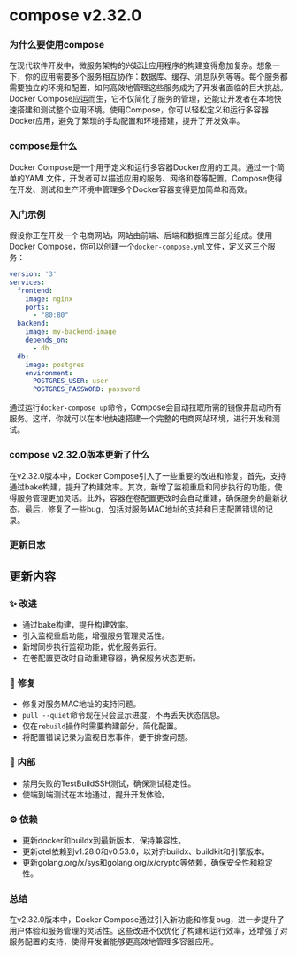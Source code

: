 # compose v2.32.0
### 为什么要使用compose

在现代软件开发中，微服务架构的兴起让应用程序的构建变得愈加复杂。想象一下，你的应用需要多个服务相互协作：数据库、缓存、消息队列等等。每个服务都需要独立的环境和配置，如何高效地管理这些服务成为了开发者面临的巨大挑战。Docker Compose应运而生，它不仅简化了服务的管理，还能让开发者在本地快速搭建和测试整个应用环境。使用Compose，你可以轻松定义和运行多容器Docker应用，避免了繁琐的手动配置和环境搭建，提升了开发效率。

### compose是什么

Docker Compose是一个用于定义和运行多容器Docker应用的工具。通过一个简单的YAML文件，开发者可以描述应用的服务、网络和卷等配置。Compose使得在开发、测试和生产环境中管理多个Docker容器变得更加简单和高效。

### 入门示例

假设你正在开发一个电商网站，网站由前端、后端和数据库三部分组成。使用Docker Compose，你可以创建一个`docker-compose.yml`文件，定义这三个服务：

```yaml
version: '3'
services:
  frontend:
    image: nginx
    ports:
      - "80:80"
  backend:
    image: my-backend-image
    depends_on:
      - db
  db:
    image: postgres
    environment:
      POSTGRES_USER: user
      POSTGRES_PASSWORD: password
```

通过运行`docker-compose up`命令，Compose会自动拉取所需的镜像并启动所有服务。这样，你就可以在本地快速搭建一个完整的电商网站环境，进行开发和测试。

### compose v2.32.0版本更新了什么

在v2.32.0版本中，Docker Compose引入了一些重要的改进和修复。首先，支持通过bake构建，提升了构建效率。其次，新增了监视重启和同步执行的功能，使得服务管理更加灵活。此外，容器在卷配置更改时会自动重建，确保服务的最新状态。最后，修复了一些bug，包括对服务MAC地址的支持和日志配置错误的记录。

### 更新日志

## 更新内容

### ✨ 改进
- 通过bake构建，提升构建效率。
- 引入监视重启功能，增强服务管理灵活性。
- 新增同步执行监视功能，优化服务运行。
- 在卷配置更改时自动重建容器，确保服务状态更新。

### 🐛 修复
- 修复对服务MAC地址的支持问题。
- `pull --quiet`命令现在只会显示进度，不再丢失状态信息。
- 仅在`rebuild`操作时需要构建部分，简化配置。
- 将配置错误记录为监视日志事件，便于排查问题。

### 🔧 内部
- 禁用失败的TestBuildSSH测试，确保测试稳定性。
- 使端到端测试在本地通过，提升开发体验。

### ⚙️ 依赖
- 更新docker和buildx到最新版本，保持兼容性。
- 更新otel依赖到v1.28.0和v0.53.0，以对齐buildx、buildkit和引擎版本。
- 更新golang.org/x/sys和golang.org/x/crypto等依赖，确保安全性和稳定性。

### 总结

在v2.32.0版本中，Docker Compose通过引入新功能和修复bug，进一步提升了用户体验和服务管理的灵活性。这些改进不仅优化了构建和运行效率，还增强了对服务配置的支持，使得开发者能够更高效地管理多容器应用。